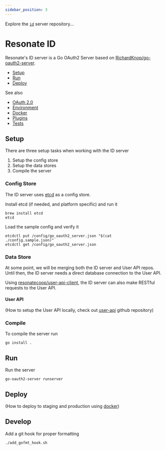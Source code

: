 ```yaml
---
sidebar_position: 3
---
```


Explore the <code>[id](https://github.com/resonatecoop/id)</code> server repository...

# Resonate ID

Resonate's ID server is a Go OAuth2 Server based on [RichardKnop/go-oauth2-server](https://github.com/RichardKnop/go-oauth2-server).

* [Setup](#setup)
* [Run](#run)
* [Deploy](#deploy)

See also

* [OAuth 2.0](docs/oauth2.md)
* [Environment](docs/environment.md)
* [Docker](docs/docker.md)
* [Plugins](docs/plugins.md)
* [Tests](docs/tests.md)

## Setup

There are three setup tasks when working with the ID server

1. Setup the config store
2. Setup the data stores
3. Compile the server

### Config Store

The ID server uses [etcd](https://github.com/etcd-io/etcd) as a config store.

Install etcd (if needed, and platform specific) and run it

```
brew install etcd
etcd
```

Load the sample config and verify it

```
etcdctl put /config/go_oauth2_server.json "$(cat ./config.sample.json)"
etcdctl get /config/go_oauth2_server.json
```

### Data Store

At some point, we will be merging both the ID server and User API repos. Until then, the ID server needs a direct database connection to the User API.

Using [resonatecoop/user-api-client](https://github.com/resonatecoop/user-api-client), the ID server can also make RESTful requests to the User API.

#### User API

(How to setup the User API locally, check out [user-api](https://github.com/resonatecoop/user-api) github repository)

### Compile

To compile the server run

```
go install .
```

## Run

Run the server

```
go-oauth2-server runserver
```

## Deploy

(How to deploy to staging and production using [docker](docs/docker.md))

## Develop

Add a git hook for proper formatting
```
./add_gofmt_hook.sh
```
